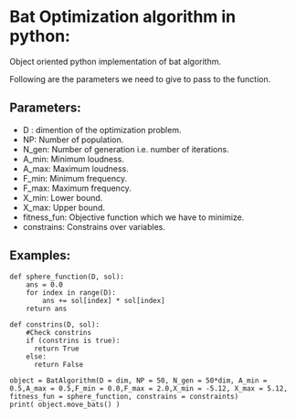 # Bat Optimization algorithm in python:
Object oriented python implementation of bat algorithm.

Following are the parameters we need to give to pass to the function.
## Parameters:
- D : dimention of the optimization problem.
- NP: Number of population.
- N_gen: Number of generation i.e. number of iterations.
- A_min: Minimum loudness.
- A_max: Maximum loudness.
- F_min: Minimum frequency.
- F_max: Maximum frequency.
- X_min: Lower bound.
- X_max: Upper bound.
- fitness_fun: Objective function which we have to minimize.
- constrains: Constrains over variables.

## Examples:
```
def sphere_function(D, sol):
    ans = 0.0
    for index in range(D):
        ans += sol[index] * sol[index]
    return ans

def constrins(D, sol):
    #Check constrins
    if (constrins is true):
      return True
    else:
      return False

object = BatAlgorithm(D = dim, NP = 50, N_gen = 50*dim, A_min = 0.5,A_max = 0.5,F_min = 0.0,F_max = 2.0,X_min = -5.12, X_max = 5.12, fitness_fun = sphere_function, constrains = constraints)
print( object.move_bats() )
```

